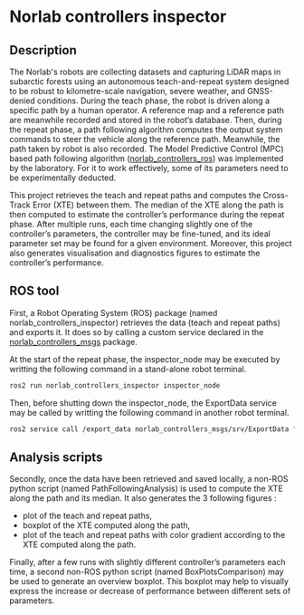 # Norlab controllers inspector

## Description
The Norlab's robots are collecting datasets and capturing LiDAR maps in subarctic forests using an autonomous teach-and-repeat system designed to be robust to kilometre-scale navigation, severe weather, and GNSS-denied conditions. During the teach phase, the robot is driven along a specific path by a human operator. A reference map and a reference path are meanwhile recorded and stored in the robot’s database. Then, during the repeat phase, a path following algorithm computes the output system commands to steer the vehicle along the reference path. Meanwhile, the path taken by robot is also recorded. The Model Predictive Control (MPC) based path following algorithm ([norlab_controllers_ros](https://github.com/norlab-ulaval/norlab_controllers_ros)) was implemented by the laboratory. For it to work effectively, some of its parameters need to be experimentally deducted.

This project retrieves the teach and repeat paths and computes the Cross-Track Error (XTE) between them. The median of the XTE along the path is then computed to estimate the controller’s performance 
during the repeat phase. After multiple runs, each time changing slightly one of the controller’s parameters, the controller may be fine-tuned, and its ideal parameter set may be found for a given environment. Moreover, this project also generates visualisation and diagnostics figures to estimate the controller’s performance.

## ROS tool
First, a Robot Operating System (ROS) package (named norlab_controllers_inspector) retrieves the data (teach and repeat paths) and exports it. It does so by calling a custom service declared in the [norlab_controllers_msgs](https://github.com/norlab-ulaval/norlab_controllers_msgs) package. 

At the start of the repeat phase, the inspector_node may be executed by writting the following command in a stand-alone robot terminal.
```bash
ros2 run norlab_controllers_inspector inspector_node
```

Then, before shutting down the inspector_node, the ExportData service may be called by writting the following command in another robot terminal.
```bash
ros2 service call /export_data norlab_controllers_msgs/srv/ExportData "export_path: data: 'Downloads/'"
```

## Analysis scripts
Secondly, once the data have been retrieved and saved locally, a non-ROS python script (named PathFollowingAnalysis) is used to compute the XTE along the path and its median. It also generates the 3 following figures :
* plot of the teach and repeat paths,
* boxplot of the XTE computed along the path,
* plot of the teach and repeat paths with color gradient according to the XTE computed along the path. 

Finally, after a few runs with slightly different controller’s parameters each time, a second non-ROS python script (named BoxPlotsComparison) may be used to generate an overview boxplot. This boxplot may help to visually express the increase or decrease of performance between different sets of parameters.



